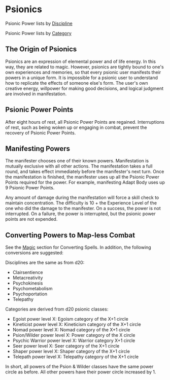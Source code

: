 # Psionics

Psionic Power lists by [Discipline](/Psionics/Disciplines.md)

Psionic Power lists by [Category](/Psionics/Categories.md)

## The Origin of Psionics

Psionics are an expression of elemental power and of life energy. In this way, they are related to magic. However, psionics are tightly bound to one's own experiences and memories, so that every psionic user manifests their powers in a unique form. It is impossible for a psionic user to understand how to replicate the effects of someone else's form. The user's own creative energy, willpower for making good decisions, and logical judgment are involved in manifestation.

## Psionic Power Points

After eight hours of rest, all Psionic Power Points are regained. Interruptions of rest, such as being woken up or engaging in combat, prevent the recovery of Psionic Power Points.

## Manifesting Powers

The manifester chooses one of their known powers. Manifestation is mutually exclusive with all other actions. The manifestation takes a full round, and takes effect immediately before the manifester's next turn. Once the manifestation is finished, the manifester uses up all the Psionic Power Points required for the power. For example, manifesting Adapt Body uses up 9 Psionic Power Points.

Any amount of damage during the manifestation will force a skill check to maintain concentration. The difficulty is 10 + the Experience Level of the one who did the damage to the manifester. On a success, the power is not interrupted. On a failure, the power is interrupted, but the psionic power points are not expended.

## Converting Powers to Map-less Combat

See the [Magic](/Magic) section for Converting Spells. In addition, the following conversions are suggested:

Disciplines are the same as from d20:

- Clairsentience
- Metacreativity
- Psychokinesis
- Psychometabolism
- Psychoportation
- Telepathy

Categories are derived from d20 psionic classes:

- Egoist power level X: Egoism category of the X+1 circle
- Kineticist power level X: Kineticism category of the X+1 circle
- Nomad power level X: Nomad category of the X+1 circle
- Psion/Wilder power level X: Power category of the X circle
- Psychic Warrior power level X: Warrior category X+1 circle
- Seer power level X: Seer category of the X+1 circle
- Shaper power level X: Shaper category of the X+1 circle
- Telepath power level X: Telepathy category of the X+1 circle

In short, all powers of the Psion & Wilder classes have the same power circle as before. All other powers have their power circle increased by 1.
